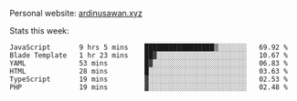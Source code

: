 Personal website: [ardinusawan.xyz](https://ardinusawan.xyz)

Stats this week:
<!--START_SECTION:waka-->

```text
JavaScript       9 hrs 5 mins    █████████████████▒░░░░░░░   69.92 %
Blade Template   1 hr 23 mins    ██▓░░░░░░░░░░░░░░░░░░░░░░   10.67 %
YAML             53 mins         █▓░░░░░░░░░░░░░░░░░░░░░░░   06.83 %
HTML             28 mins         █░░░░░░░░░░░░░░░░░░░░░░░░   03.63 %
TypeScript       19 mins         ▓░░░░░░░░░░░░░░░░░░░░░░░░   02.53 %
PHP              19 mins         ▓░░░░░░░░░░░░░░░░░░░░░░░░   02.48 %
```

<!--END_SECTION:waka-->
